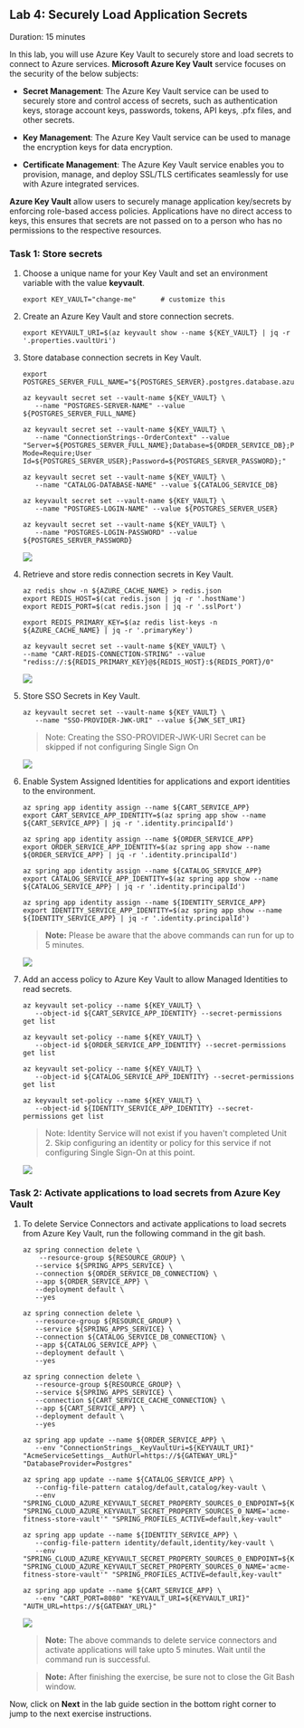 ## Lab 4: Securely Load Application Secrets

Duration: 15 minutes

In this lab, you will use Azure Key Vault to securely store and load secrets to connect to Azure services. **Microsoft Azure Key Vault** service focuses on the security of the below subjects:

 - **Secret Management**: The Azure Key Vault service can be used to securely store and control access of secrets, such as authentication keys, storage account keys, passwords, tokens, API keys, .pfx files, and other secrets.
 
 - **Key Management**: The Azure Key Vault service can be used to manage the encryption keys for data encryption.

 - **Certificate Management**: The Azure Key Vault service enables you to provision, manage, and deploy SSL/TLS certificates seamlessly for use with Azure integrated services.

**Azure Key Vault** allow users to securely manage application key/secrets by enforcing role-based access policies. Applications have no direct access to keys, this ensures that secrets are not passed on to a person who has no permissions to the respective resources.

### Task 1: Store secrets

1. Choose a unique name for your Key Vault and set an environment variable with the value **keyvault<inject key="DeploymentID" enableCopy="false" />**.
    
     ```shell
     export KEY_VAULT="change-me"      # customize this
     ```
1. Create an Azure Key Vault and store connection secrets.

    ```shell
    export KEYVAULT_URI=$(az keyvault show --name ${KEY_VAULT} | jq -r '.properties.vaultUri')
    ```
   
1.  Store database connection secrets in Key Vault.

      ```shell
      export POSTGRES_SERVER_FULL_NAME="${POSTGRES_SERVER}.postgres.database.azure.com"

      az keyvault secret set --vault-name ${KEY_VAULT} \
         --name "POSTGRES-SERVER-NAME" --value ${POSTGRES_SERVER_FULL_NAME}

      az keyvault secret set --vault-name ${KEY_VAULT} \
         --name "ConnectionStrings--OrderContext" --value "Server=${POSTGRES_SERVER_FULL_NAME};Database=${ORDER_SERVICE_DB};Port=5432;Ssl Mode=Require;User          Id=${POSTGRES_SERVER_USER};Password=${POSTGRES_SERVER_PASSWORD};"
    
      az keyvault secret set --vault-name ${KEY_VAULT} \
         --name "CATALOG-DATABASE-NAME" --value ${CATALOG_SERVICE_DB}
    
      az keyvault secret set --vault-name ${KEY_VAULT} \
         --name "POSTGRES-LOGIN-NAME" --value ${POSTGRES_SERVER_USER}
    
      az keyvault secret set --vault-name ${KEY_VAULT} \
         --name "POSTGRES-LOGIN-PASSWORD" --value ${POSTGRES_SERVER_PASSWORD}
      ```
      
      ![](Images/mjv2-22-new.png)

1.  Retrieve and store redis connection secrets in Key Vault.

      ```shell
      az redis show -n ${AZURE_CACHE_NAME} > redis.json
      export REDIS_HOST=$(cat redis.json | jq -r '.hostName')
      export REDIS_PORT=$(cat redis.json | jq -r '.sslPort')

      export REDIS_PRIMARY_KEY=$(az redis list-keys -n ${AZURE_CACHE_NAME} | jq -r '.primaryKey')

      az keyvault secret set --vault-name ${KEY_VAULT} \
      --name "CART-REDIS-CONNECTION-STRING" --value "rediss://:${REDIS_PRIMARY_KEY}@${REDIS_HOST}:${REDIS_PORT}/0"
      ```

      ![](Images/mjv2-23.png)

1.  Store SSO Secrets in Key Vault.

      ```shell
      az keyvault secret set --vault-name ${KEY_VAULT} \
         --name "SSO-PROVIDER-JWK-URI" --value ${JWK_SET_URI}
      ```

      > Note: Creating the SSO-PROVIDER-JWK-URI Secret can be skipped if not configuring Single Sign On

      ![](Images/mjv2-24-new.png)

1.  Enable System Assigned Identities for applications and export identities to the environment.

      ```shell
      az spring app identity assign --name ${CART_SERVICE_APP}
      export CART_SERVICE_APP_IDENTITY=$(az spring app show --name ${CART_SERVICE_APP} | jq -r '.identity.principalId')

      az spring app identity assign --name ${ORDER_SERVICE_APP}
      export ORDER_SERVICE_APP_IDENTITY=$(az spring app show --name ${ORDER_SERVICE_APP} | jq -r '.identity.principalId')

      az spring app identity assign --name ${CATALOG_SERVICE_APP}
      export CATALOG_SERVICE_APP_IDENTITY=$(az spring app show --name ${CATALOG_SERVICE_APP} | jq -r '.identity.principalId')

      az spring app identity assign --name ${IDENTITY_SERVICE_APP}
      export IDENTITY_SERVICE_APP_IDENTITY=$(az spring app show --name ${IDENTITY_SERVICE_APP} | jq -r '.identity.principalId')
      ```

     > **Note:** Please be aware that the above commands can run for up to 5 minutes. 

      ![](Images/mjv2-25-new.png)

1.  Add an access policy to Azure Key Vault to allow Managed Identities to read secrets.

      ```shell
      az keyvault set-policy --name ${KEY_VAULT} \
         --object-id ${CART_SERVICE_APP_IDENTITY} --secret-permissions get list
    
      az keyvault set-policy --name ${KEY_VAULT} \
         --object-id ${ORDER_SERVICE_APP_IDENTITY} --secret-permissions get list

      az keyvault set-policy --name ${KEY_VAULT} \
         --object-id ${CATALOG_SERVICE_APP_IDENTITY} --secret-permissions get list

      az keyvault set-policy --name ${KEY_VAULT} \
         --object-id ${IDENTITY_SERVICE_APP_IDENTITY} --secret-permissions get list
      ```

      > Note: Identity Service will not exist if you haven't completed Unit 2. Skip configuring an identity or policy for this service if not configuring Single Sign-On at this point.  

      ![](Images/mjv2-26-new.png) 

### Task 2: Activate applications to load secrets from Azure Key Vault


1. To delete Service Connectors and activate applications to load secrets from Azure Key Vault, run the following command in the git bash.

      ```shell
      az spring connection delete \
          --resource-group ${RESOURCE_GROUP} \
         --service ${SPRING_APPS_SERVICE} \
         --connection ${ORDER_SERVICE_DB_CONNECTION} \
         --app ${ORDER_SERVICE_APP} \
         --deployment default \
         --yes 

      az spring connection delete \
         --resource-group ${RESOURCE_GROUP} \
         --service ${SPRING_APPS_SERVICE} \
         --connection ${CATALOG_SERVICE_DB_CONNECTION} \
         --app ${CATALOG_SERVICE_APP} \
         --deployment default \
         --yes 

      az spring connection delete \
         --resource-group ${RESOURCE_GROUP} \
         --service ${SPRING_APPS_SERVICE} \
         --connection ${CART_SERVICE_CACHE_CONNECTION} \
         --app ${CART_SERVICE_APP} \
         --deployment default \
         --yes 
    
      az spring app update --name ${ORDER_SERVICE_APP} \
         --env "ConnectionStrings__KeyVaultUri=${KEYVAULT_URI}" "AcmeServiceSettings__AuthUrl=https://${GATEWAY_URL}" "DatabaseProvider=Postgres"

      az spring app update --name ${CATALOG_SERVICE_APP} \
         --config-file-pattern catalog/default,catalog/key-vault \
         --env "SPRING_CLOUD_AZURE_KEYVAULT_SECRET_PROPERTY_SOURCES_0_ENDPOINT=${KEYVAULT_URI}"             "SPRING_CLOUD_AZURE_KEYVAULT_SECRET_PROPERTY_SOURCES_0_NAME='acme-fitness-store-vault'" "SPRING_PROFILES_ACTIVE=default,key-vault"
    
      az spring app update --name ${IDENTITY_SERVICE_APP} \
         --config-file-pattern identity/default,identity/key-vault \
         --env "SPRING_CLOUD_AZURE_KEYVAULT_SECRET_PROPERTY_SOURCES_0_ENDPOINT=${KEYVAULT_URI}"       "SPRING_CLOUD_AZURE_KEYVAULT_SECRET_PROPERTY_SOURCES_0_NAME='acme-fitness-store-vault'" "SPRING_PROFILES_ACTIVE=default,key-vault"
    
      az spring app update --name ${CART_SERVICE_APP} \
         --env "CART_PORT=8080" "KEYVAULT_URI=${KEYVAULT_URI}" "AUTH_URL=https://${GATEWAY_URL}"
      ```

      ![](Images/mjv2-27-new.png)
    
    
    > **Note:** The above commands to delete service connectors and activate applications will take upto 5 minutes. Wait until the command run is successful.
    
    > **Note:** After finishing the exercise, be sure not to close the Git Bash window.
    
  Now, click on **Next** in the lab guide section in the bottom right corner to jump to the next exercise instructions.
